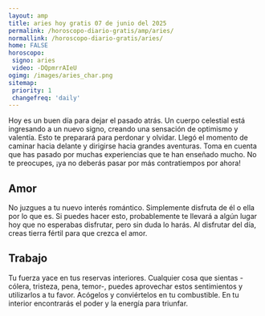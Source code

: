 ```yaml
---
layout: amp
title: aries hoy gratis 07 de junio del 2025 
permalink: /horoscopo-diario-gratis/amp/aries/
normallink: /horoscopo-diario-gratis/aries/
home: FALSE
horoscopo:
 signo: aries
 video: -DQpmrrAIeU
ogimg: /images/aries_char.png
sitemap:
 priority: 1
 changefreq: 'daily'
---
```



Hoy es un buen día para dejar el pasado atrás. Un cuerpo celestial está ingresando a un nuevo signo, creando una sensación de optimismo y valentía. Esto te preparará para perdonar y olvidar. Llegó el momento de caminar hacia delante y dirigirse hacia grandes aventuras. Toma en cuenta que has pasado por muchas experiencias que te han enseñado mucho. No te preocupes, ¡ya no deberás pasar por más contratiempos por ahora!

## Amor

No juzgues a tu nuevo interés romántico. Simplemente disfruta de él o ella por lo que es. Si puedes hacer esto, probablemente te llevará a algún lugar hoy que no esperabas disfrutar, pero sin duda lo harás. Al disfrutar del día, creas tierra fértil para que crezca el amor.

## Trabajo

Tu fuerza yace en tus reservas interiores. Cualquier cosa que sientas -cólera, tristeza, pena, temor-, puedes aprovechar estos sentimientos y utilizarlos a tu favor. Acógelos y conviértelos en tu combustible. En tu interior encontrarás el poder y la energía para triunfar.